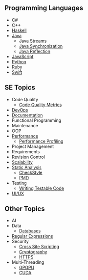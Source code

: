 ## Programming Languages

* C#
* C++
* [Haskell](haskell/Haskell.md)
* [Java](java/Java.md)
  * [Java Streams](java/streams-an-introduction.md)
  * [Java Synchronization](java/JavaSynchronization.md)
  * [Java Reflection](java/JavaReflections.md)
* [JavaScript](javascript/javascript.md)
* [Python](python/introduction-to-python.md)
* [Ruby](ruby/Ruby.md)
* [Swift](swift/welcome-to-swift.md)

## SE Topics

* Code Quality
  * [Code Quality Metrics](codeQuality/CodeQualityMetrics.md)
* [DevOps](devops/DevOps.md)
* [Documentation](projectManagement/documentation.md)
* Functional Programming
* Maintenance
* OOP
* [Performance](performance/Performance.md)
  * [Performance Profiling](performance/PerformanceProfiling.md)
* Project Management
* Requirements
* Revision Control
* [Scalability](scalability/scalable-development.md)
* [Static Analysis](staticAnalysis/intro.md)
  * [CheckStyle](staticAnalysis/checkStyle.md)
  * [PMD](staticAnalysis/PMD.md)
* Testing
  * [Writing Testable Code](testing/writing-testable-code.md)
* [UI/UX](https://github.com/AngShiYa/learningresources/blob/uix/contents/uix/uix.md)

## Other Topics

* AI
* Data
  * [Databases](data/databases.md)
* [Regular Expressions](regex/Regex.md)
* Security
  * [Cross Site Scripting](security/crossSiteScripting/crossSiteScripting.md)
  * [Cryptography](security/cryptography.md)
  * [HTTPS](security/Https.md)
* Multi-Threading
  * [GPGPU](gpgpu/gpgpu.md)
  * [CUDA](gpgpu/cuda.md)

